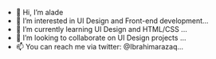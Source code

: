 - 👋 Hi, I’m alade
- 👀 I’m interested in UI Design and Front-end development...
- 🌱 I’m currently learning UI Design and HTML/CSS ...
- 💞️ I’m looking to collaborate on UI Design projects ...
- 📫 You can reach me via twitter: @Ibrahimarazaq...

<!---
ibrahimalade/ibrahimalade is a ✨ special ✨ repository because its `README.md` (this file) appears on your GitHub profile.
You can click the Preview link to take a look at your changes.
--->
